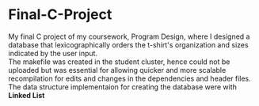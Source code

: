 # Final-C-Project

My final C project of my coursework, Program Design, where I designed a database that lexicographically orders the t-shirt's organization and sizes indicated by the user input.  
The makefile was created in the student cluster, hence could not be uploaded but was essential for allowing quicker and more scalable recompilation for edits and changes in the dependencies and header files.  
The data structure implementaion for creating the database were with **Linked List**
